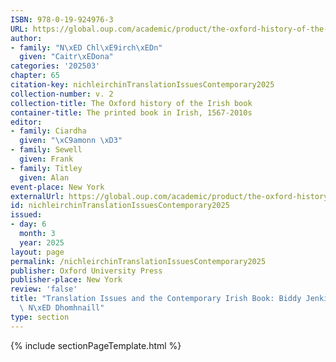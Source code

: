 ```yaml
---
ISBN: 978-0-19-924976-3
URL: https://global.oup.com/academic/product/the-oxford-history-of-the-irish-book-volume-ii-9780199249763?cc=ge&lang=3n#
author:
- family: "N\xED Chl\xE9irch\xEDn"
  given: "Caitr\xEDona"
categories: '202503'
chapter: 65
citation-key: nichleirchinTranslationIssuesContemporary2025
collection-number: v. 2
collection-title: The Oxford history of the Irish book
container-title: The printed book in Irish, 1567-2010s
editor:
- family: Ciardha
  given: "\xC9amonn \xD3"
- family: Sewell
  given: Frank
- family: Titley
  given: Alan
event-place: New York
externalUrl: https://global.oup.com/academic/product/the-oxford-history-of-the-irish-book-volume-ii-9780199249763?cc=ge&lang=3n#
id: nichleirchinTranslationIssuesContemporary2025
issued:
- day: 6
  month: 3
  year: 2025
layout: page
permalink: /nichleirchinTranslationIssuesContemporary2025
publisher: Oxford University Press
publisher-place: New York
review: 'false'
title: "Translation Issues and the Contemporary Irish Book: Biddy Jenkinson and Nuala\
  \ N\xED Dhomhnaill"
type: section
---
```

{% include sectionPageTemplate.html %}